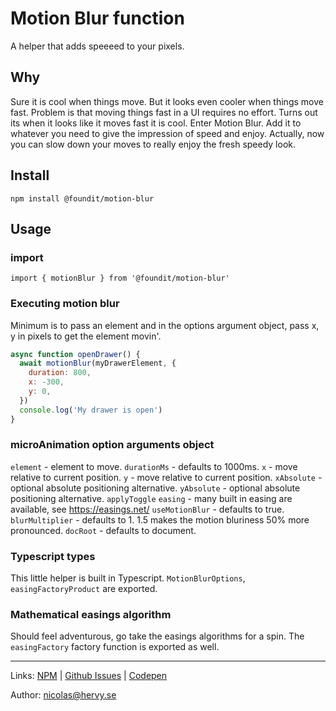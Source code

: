 # Motion Blur function

A helper that adds speeeed to your pixels.

## Why

Sure it is cool when things move. But it looks even cooler when things move fast. Problem is that moving things fast in a UI requires no effort. Turns out its when it looks like it moves fast it is cool. Enter Motion Blur. Add it to whatever you need to give the impression of speed and enjoy. Actually, now you can slow down your moves to really enjoy the fresh speedy look.

## Install

`npm install @foundit/motion-blur`

## Usage

### import

`import { motionBlur } from '@foundit/motion-blur'`

### Executing motion blur

Minimum is to pass an element and in the options argument object, pass x, y in pixels to get the element movin'.

```js
async function openDrawer() {
  await motionBlur(myDrawerElement, {
    duration: 800,
    x: -300,
    y: 0,
  })
  console.log('My drawer is open')
}
```

### microAnimation option arguments object

`element` - element to move.
`durationMs` - defaults to 1000ms.
`x` - move relative to current position.
`y` - move relative to current position.
`xAbsolute` - optional absolute positioning alternative.
`yAbsolute` - optional absolute positioning alternative.
`applyToggle`
`easing` - many built in easing are available, see https://easings.net/
`useMotionBlur` - defaults to true.
`blurMultiplier` - defaults to 1. 1.5 makes the motion bluriness 50% more pronounced.
`docRoot` - defaults to document.

### Typescript types

This little helper is built in Typescript. `MotionBlurOptions`, `easingFactoryProduct` are exported.

### Mathematical easings algorithm

Should feel adventurous, go take the easings algorithms for a spin. The `easingFactory` factory function is exported as well.

---

Links: [NPM](https://www.npmjs.com/package/@foundit/motionBlur) | [Github Issues](https://github.com/nicatspark/motionBlur/issues) | [Codepen](https://codepen.io/nicolashervy/pen/qBaqgzM?editors=1010)

Author: [nicolas@hervy.se](mailto:nicolas@hervy.se)
